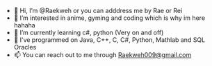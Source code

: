- 👋 Hi, I’m @Raekweh or you can adddress me by Rae or Rei
- 👀 I’m interested in anime, gyming and coding which is why im here hahaha
- 🌱 I’m currently learning c#, python (Very on and off)
- 🐷 I've programmed on Java, C++, C, C#, Python, Mathlab and SQL Oracles 
- 📫 You can reach out to me through Raekweh009@gmail.com

<!---
Raekweh/Raekweh is a ✨ special ✨ repository because its `README.md` (this file) appears on your GitHub profile.
You can click the Preview link to take a look at your changes.
--->
